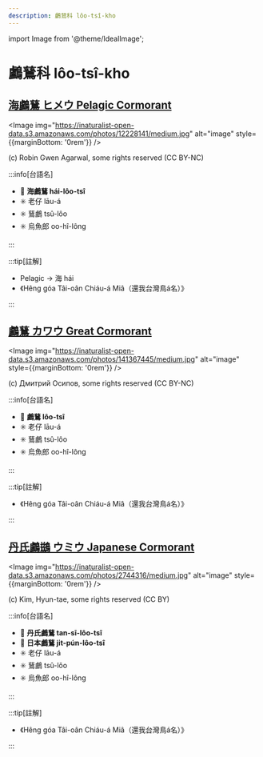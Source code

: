 ```yaml
---
description: 鸕鶿科 lôo-tsî-kho
---
```


import Image from '@theme/IdealImage';

# 鸕鶿科 lôo-tsî-kho

## [海鸕鶿 ヒメウ Pelagic Cormorant](https://ebird.org/species/pelcor)

<Image img="https://inaturalist-open-data.s3.amazonaws.com/photos/12228141/medium.jpg" alt="image" style={{marginBottom: '0rem'}} />

<p className="image-caption">
(c) Robin Gwen Agarwal, some rights reserved (CC BY-NC)
</p>

:::info[台語名]

- 🎯 **海鸕鶿 hái-lôo-tsî**
- ✳️ 老仔 lāu-á
- ✳️ 鶿鸕 tsû-lôo
- ✳️ 烏魚郎 oo-hî-lông

:::

:::tip[註解]

- Pelagic -> 海 hái
- 《Hêng góa Tâi-oân Chiáu-á Miâ（還我台灣鳥á名）》

:::

## [鸕鶿 カワウ Great Cormorant](https://ebird.org/species/grecor)

<Image img="https://inaturalist-open-data.s3.amazonaws.com/photos/141367445/medium.jpg" alt="image" style={{marginBottom: '0rem'}} />

<p className="image-caption">
(c) Дмитрий Осипов, some rights reserved (CC BY-NC)
</p>

:::info[台語名]

- 🎯 **鸕鶿 lôo-tsî**
- ✳️ 老仔 lāu-á
- ✳️ 鶿鸕 tsû-lôo
- ✳️ 烏魚郎 oo-hî-lông

:::

:::tip[註解]

- 《Hêng góa Tâi-oân Chiáu-á Miâ（還我台灣鳥á名）》

:::

## [丹氏鸕鷀 ウミウ Japanese Cormorant](https://ebird.org/species/japcor1)

<Image img="https://inaturalist-open-data.s3.amazonaws.com/photos/2744316/medium.jpg" alt="image" style={{marginBottom: '0rem'}} />

<p className="image-caption">
(c) Kim, Hyun-tae, some rights reserved (CC BY)
</p>

:::info[台語名]

- 🎯 **丹氏鸕鶿 tan-sī-lôo-tsî**
- 🎯 **日本鸕鶿 ji̍t-pún-lôo-tsî**
- ✳️ 老仔 lāu-á
- ✳️ 鶿鸕 tsû-lôo
- ✳️ 烏魚郎 oo-hî-lông

:::

:::tip[註解]

- 《Hêng góa Tâi-oân Chiáu-á Miâ（還我台灣鳥á名）》

:::
